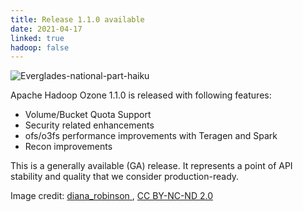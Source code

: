 ```yaml
---
title: Release 1.1.0 available
date: 2021-04-17
linked: true
hadoop: false
---
```

<!---
  Licensed under the Apache License, Version 2.0 (the "License");
  you may not use this file except in compliance with the License.
  You may obtain a copy of the License at

   http://www.apache.org/licenses/LICENSE-2.0

  Unless required by applicable law or agreed to in writing, software
  distributed under the License is distributed on an "AS IS" BASIS,
  WITHOUT WARRANTIES OR CONDITIONS OF ANY KIND, either express or implied.
  See the License for the specific language governing permissions and
  limitations under the License. See accompanying LICENSE file.
-->

![Everglades-national-part-haiku](releases/1.1.0.jpg)

Apache Hadoop Ozone 1.1.0 is released with following features:

 * Volume/Bucket Quota Support
 * Security related enhancements
 * ofs/o3fs performance improvements with Teragen and Spark
 * Recon improvements 

This is a generally available (GA) release.
It represents a point of API stability and quality that we consider production-ready. 


Image credit: [ diana_robinson ][author], [CC BY-NC-ND 2.0][cc] 

[author]: https://www.flickr.com/photos/62501682@N00
[image]: https://www.flickr.com/photos/62501682@N00/48281791861
[cc]: https://creativecommons.org/licenses/by-nc-nd/2.0/
